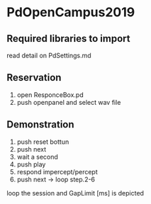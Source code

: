 # PdOpenCampus2019

## Required libraries to import

read detail on PdSettings.md

## Reservation

1. open ResponceBox.pd
2. push openpanel and select wav file

## Demonstration

1. push reset bottun
2. push next
3. wait a second
4. push play
5. respond impercept/percept
6. push next -> loop step.2-6

loop the session and GapLimit [ms] is depicted


